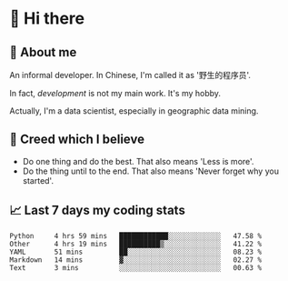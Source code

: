 # 👋 Hi there

## :speech_balloon: About me

An informal developer. In Chinese, I'm called it as '野生的程序员'.

In fact, _development_ is not my main work. It's my hobby.

Actually, I'm a data scientist, especially in geographic data mining.

## :see_no_evil: Creed which I believe

- Do one thing and do the best. That also means 'Less is more'.
- Do the thing until to the end. That also means 'Never forget why you started'.

## :chart_with_upwards_trend: Last 7 days my coding stats

<!--START_SECTION:waka-->
```text
Python     4 hrs 59 mins   ████████████░░░░░░░░░░░░░   47.58 % 
Other      4 hrs 19 mins   ██████████▒░░░░░░░░░░░░░░   41.22 % 
YAML       51 mins         ██░░░░░░░░░░░░░░░░░░░░░░░   08.23 % 
Markdown   14 mins         ▓░░░░░░░░░░░░░░░░░░░░░░░░   02.27 % 
Text       3 mins          ░░░░░░░░░░░░░░░░░░░░░░░░░   00.63 % 
```
<!--END_SECTION:waka-->
